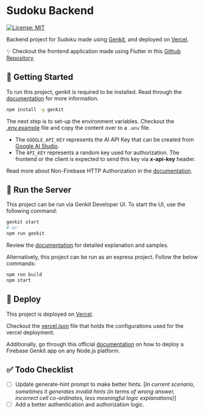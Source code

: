 # Sudoku Backend

[![License: MIT][license_badge]][license_link]

Backend project for Sudoku made using [Genkit][genkit_link], and deployed on [Vercel][vercel_link].

✨ Checkout the frontend application made using Flutter in this [Github Repository][flutter_app].

## 🚀 Getting Started

To run this project, genkit is required to be installed. Read through the [documentation][genkit_link] for more information.

```sh
npm install -g genkit
```

The next step is to set-up the environment variables. Checkout the [.env.example][env_example] file and copy the content over to a `.env` file.

- The `GOOGLE_API_KEY` represents the AI API Key that can be created from [Google AI Studio][google_ai_studio].
- The `API_KEY` represents a random key used for authorization. The frontend or the client is expected to send this key via **x-api-key** header.

Read more about Non-Firebase HTTP Authorization in the [documentation][authorization].

## 🧩 Run the Server

This project can be run via Genkit Developer UI. To start the UI, use the following command:

```sh
genkit start
# or
npm run genkit
```

Review the [documentation][genkit_getting_started] for detailed explanation and samples.

Alternatively, this project can be run as an express project. Follow the below commands:

```sh
npm run build
npm start
```

## 🎯 Deploy

This project is deployed on [Vercel][vercel_link].

Checkout the [vercel.json][vercel_config] file that holds the configurations used for the vercel deployment.

Additionally, go through this official [documentation][genkit_deploy] on how to deploy a Firebase Genkit app on any Node.js platform.


## ✅ Todo Checklist

- [ ] Update generate-hint prompt to make better hints. [_In current scenario, sometimes it generates invalid hints (in terms of wrong answer, incorrect cell co-ordinates, less meaningful logic explanations)_]
- [ ] Add a better authentication and authorization logic.

[flutter_app]: https://github.com/thecodexhub/sudoku
[license_badge]: https://img.shields.io/badge/license-MIT-blue.svg
[license_link]: https://opensource.org/licenses/MIT
[genkit_link]: https://firebase.google.com/docs/genkit
[genkit_getting_started]: https://firebase.google.com/docs/genkit/get-started
[genkit_deploy]: https://firebase.google.com/docs/genkit/deploy-node
[vercel_link]: https://vercel.com/docs
[google_ai_studio]: https://aistudio.google.com/app/apikey
[env_example]: https://github.com/thecodexhub/sudoku-backend/blob/main/.env.example
[authorization]: https://firebase.google.com/docs/genkit/auth#non-firebase_http_authorization
[vercel_config]: https://github.com/thecodexhub/sudoku-backend/blob/main/vercel.json
